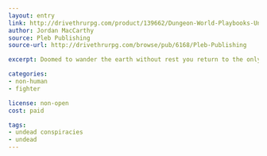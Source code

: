 ```yaml
---
layout: entry
link: http://drivethrurpg.com/product/139662/Dungeon-World-Playbooks-Undead-Conspiracy-Bundle
author: Jordan MacCarthy
source: Pleb Publishing
source-url: http://drivethrurpg.com/browse/pub/6168/Pleb-Publishing

excerpt: Doomed to wander the earth without rest you return to the only trade you knew in life.

categories:
- non-human
- fighter

license: non-open
cost: paid

tags:
- undead conspiracies
- undead
---
```

